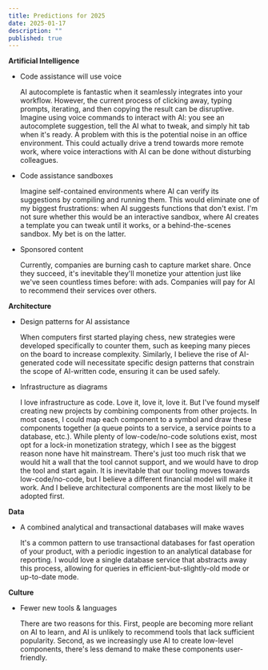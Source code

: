 ```yaml
---
title: Predictions for 2025
date: 2025-01-17
description: ""
published: true
---
```


**Artificial Intelligence**

- Code assistance will use voice

    AI autocomplete is fantastic when it seamlessly integrates into your workflow. However, the current process of clicking away, typing prompts, iterating, and then copying the result can be disruptive. Imagine using voice commands to interact with AI: you see an autocomplete suggestion, tell the AI what to tweak, and simply hit tab when it's ready.
    A problem with this is the potential noise in an office environment. This could actually drive a trend towards more remote work, where voice interactions with AI can be done without disturbing colleagues.

- Code assistance sandboxes

    Imagine self-contained environments where AI can verify its suggestions by compiling and running them. This would eliminate one of my biggest frustrations: when AI suggests functions that don't exist.
    I'm not sure whether this would be an interactive sandbox, where AI creates a template you can tweak until it works, or a behind-the-scenes sandbox. My bet is on the latter.

- Sponsored content

    Currently, companies are burning cash to capture market share. Once they succeed, it's inevitable they'll monetize your attention just like we've seen countless times before: with ads. Companies will pay for AI to recommend their services over others.

**Architecture**

- Design patterns for AI assistance

    When computers first started playing chess, new strategies were developed specifically to counter them, such as keeping many pieces on the board to increase complexity. Similarly, I believe the rise of AI-generated code will necessitate specific design patterns that constrain the scope of AI-written code, ensuring it can be used safely.

- Infrastructure as diagrams

    I love infrastructure as code. Love it, love it, love it. But I've found myself creating new projects by combining components from other projects. In most cases, I could map each component to a symbol and draw these components together (a queue points to a service, a service points to a database, etc.). 
    While plenty of low-code/no-code solutions exist, most opt for a lock-in monetization strategy, which I see as the biggest reason none have hit mainstream. There's just too much risk that we would hit a wall that the tool cannot support, and we would have to drop the tool and start again. It is inevitable that our tooling moves towards low-code/no-code, but I believe a different financial model will make it work. And I believe architectural components are the most likely to be adopted first.

**Data**

- A combined analytical and transactional databases will make waves
    
    It's a common pattern to use transactional databases for fast operation of your product, with a periodic ingestion to an analytical database for reporting. I would love a single database service that abstracts away this process, allowing for queries in efficient-but-slightly-old mode or up-to-date mode.

**Culture**

- Fewer new tools & languages

    There are two reasons for this. First, people are becoming more reliant on AI to learn, and AI is unlikely to recommend tools that lack sufficient popularity. Second, as we increasingly use AI to create low-level components, there's less demand to make these components user-friendly.
